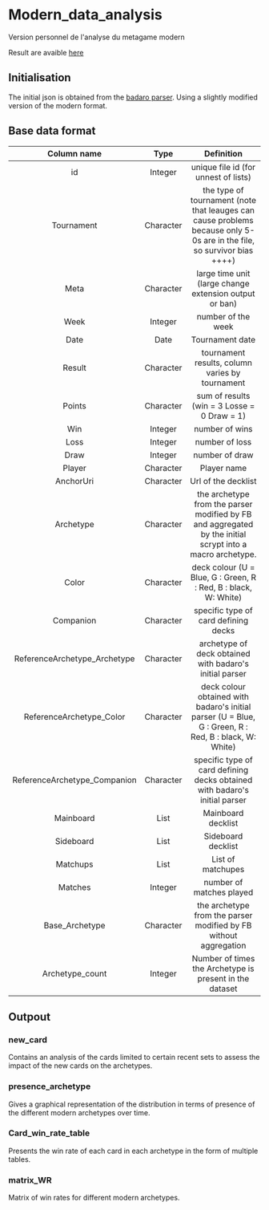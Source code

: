 # Modern_data_analysis
Version personnel de l'analyse du metagame modern

Result are avaible [here](https://mtg-modern.serveur-du-placard.xyz/)

## Initialisation
The initial json is obtained from the [badaro parser](https://github.com/Badaro/MTGOArchetypeParser). Using a slightly modified version of the modern format.

## Base data format

|          Column name         	|    Type    	|                                                       Definition                                                       	|
|:----------------------------:	|:----------:	|:----------------------------------------------------------------------------------------------------------------------:	|
|              id              	|  Integer   	|                                          unique file id (for unnest of lists)                                          	|
|          Tournament          	| Character  	| the type of tournament (note that leauges can cause problems because only 5-0s are in the file, so survivor bias ++++) 	|
|             Meta             	| Character  	|                                 large time unit (large change extension output or ban)                                 	|
|             Week             	|  Integer   	|                                                   number of the week                                                   	|
|             Date             	|    Date    	|                                                     Tournament date                                                    	|
|            Result            	| Character  	|                                     tournament results, column varies by tournament                                    	|
|              Points          	| Character  	|                                       sum of results (win = 3 Losse = 0 Draw = 1)                                      	|
|              Win             	|  Integer   	|                                                     number of wins                                                     	|
|             Loss             	|  Integer   	|                                                     number of loss                                                     	|
|             Draw             	|  Integer   	|                                                     number of draw                                                     	|
|           Player             	| Character  	|                                                       Player name                                                      	|
|           AnchorUri          	| Character  	|                                                   Url of the decklist                                                  	|
|          Archetype           	| Character  	|        the archetype from the parser modified by FB and aggregated by the initial scrypt into a macro archetype.       	|
|             Color            	| Character  	|                             deck colour (U = Blue, G : Green, R : Red, B : black, W: White)                            	|
|           Companion          	| Character  	|                                          specific type of card defining decks                                          	|
| ReferenceArchetype_Archetype 	| Character  	|                                 archetype of deck obtained with badaro's initial parser                                	|
|   ReferenceArchetype_Color   	| Character  	|          deck colour obtained with badaro's initial parser (U = Blue, G : Green, R : Red, B : black, W: White)         	|
| ReferenceArchetype_Companion 	| Character  	|                       specific type of card defining decks obtained with badaro's initial parser                       	|
|           Mainboard          	|    List    	|                                                   Mainboard decklist                                                   	|
|           Sideboard          	|    List    	|                                                   Sideboard decklist                                                   	|
|           Matchups           	|    List    	|                                                    List of matchupes                                                   	|
|            Matches           	|  Integer   	|                                                number of matches played                                                	|
|        Base_Archetype        	| Character  	|                            the archetype from the parser modified by FB without aggregation                            	|
|        Archetype_count       	|  Integer   	|                                 Number of times the Archetype is present in the dataset                                	|



## Outpout
### new_card
Contains an analysis of the cards limited to certain recent sets to assess the impact of the new cards on the archetypes.

### presence_archetype
Gives a graphical representation of the distribution in terms of presence of the different modern archetypes over time.


### Card_win_rate_table
Presents the win rate of each card in each archetype in the form of multiple tables.

### matrix_WR
Matrix of win rates for different modern archetypes.

